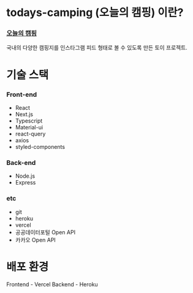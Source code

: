 # todays-camping (오늘의 캠핑) 이란?
### [오늘의 캠핑](https://todays-camping.vercel.app/)  
국내의 다양한 캠핑지를 인스타그램 피드 형태로 볼 수 있도록 만든 토이 프로젝트. 

# 기술 스택
### Front-end
- React
- Next.js
- Typescript
- Material-ui
- react-query
- axios
- styled-components

### Back-end
- Node.js
- Express

### etc
- git
- heroku
- vercel
- 공공데이터포털 Open API
- 카카오 Open API


# 배포 환경
Frontend - Vercel
Backend - Heroku

